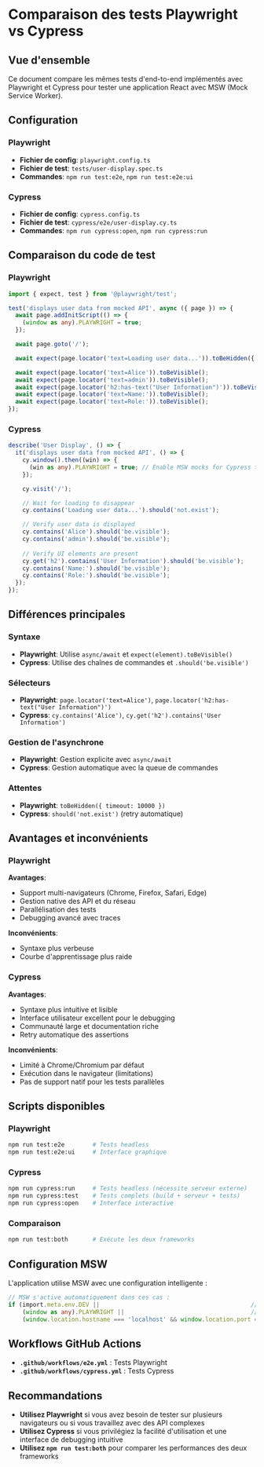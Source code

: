 # Comparaison des tests Playwright vs Cypress

## Vue d'ensemble
Ce document compare les mêmes tests d'end-to-end implémentés avec Playwright et Cypress pour tester une application React avec MSW (Mock Service Worker).

## Configuration

### Playwright
- **Fichier de config**: `playwright.config.ts`
- **Fichier de test**: `tests/user-display.spec.ts`
- **Commandes**: `npm run test:e2e`, `npm run test:e2e:ui`

### Cypress  
- **Fichier de config**: `cypress.config.ts`
- **Fichier de test**: `cypress/e2e/user-display.cy.ts`
- **Commandes**: `npm run cypress:open`, `npm run cypress:run`

## Comparaison du code de test

### Playwright
```typescript
import { expect, test } from '@playwright/test';

test('displays user data from mocked API', async ({ page }) => {
  await page.addInitScript(() => {
    (window as any).PLAYWRIGHT = true;
  });

  await page.goto('/');

  await expect(page.locator('text=Loading user data...')).toBeHidden({ timeout: 10000 });

  await expect(page.locator('text=Alice')).toBeVisible();
  await expect(page.locator('text=admin')).toBeVisible();
  await expect(page.locator('h2:has-text("User Information")')).toBeVisible();
  await expect(page.locator('text=Name:')).toBeVisible();
  await expect(page.locator('text=Role:')).toBeVisible();
});
```

### Cypress
```typescript
describe('User Display', () => {
  it('displays user data from mocked API', () => {
    cy.window().then((win) => {
      (win as any).PLAYWRIGHT = true; // Enable MSW mocks for Cypress too
    });

    cy.visit('/');

    // Wait for loading to disappear
    cy.contains('Loading user data...').should('not.exist');

    // Verify user data is displayed
    cy.contains('Alice').should('be.visible');
    cy.contains('admin').should('be.visible');
    
    // Verify UI elements are present
    cy.get('h2').contains('User Information').should('be.visible');
    cy.contains('Name:').should('be.visible');
    cy.contains('Role:').should('be.visible');
  });
});
```

## Différences principales

### Syntaxe
- **Playwright**: Utilise `async/await` et `expect(element).toBeVisible()`
- **Cypress**: Utilise des chaînes de commandes et `.should('be.visible')`

### Sélecteurs
- **Playwright**: `page.locator('text=Alice')`, `page.locator('h2:has-text("User Information")')`
- **Cypress**: `cy.contains('Alice')`, `cy.get('h2').contains('User Information')`

### Gestion de l'asynchrone
- **Playwright**: Gestion explicite avec `async/await`
- **Cypress**: Gestion automatique avec la queue de commandes

### Attentes
- **Playwright**: `toBeHidden({ timeout: 10000 })`
- **Cypress**: `should('not.exist')` (retry automatique)

## Avantages et inconvénients

### Playwright
**Avantages**:
- Support multi-navigateurs (Chrome, Firefox, Safari, Edge)
- Gestion native des API et du réseau
- Parallélisation des tests
- Debugging avancé avec traces

**Inconvénients**:
- Syntaxe plus verbeuse
- Courbe d'apprentissage plus raide

### Cypress
**Avantages**:
- Syntaxe plus intuitive et lisible
- Interface utilisateur excellent pour le debugging
- Communauté large et documentation riche
- Retry automatique des assertions

**Inconvénients**:
- Limité à Chrome/Chromium par défaut
- Exécution dans le navigateur (limitations)
- Pas de support natif pour les tests parallèles

## Scripts disponibles

### Playwright
```bash
npm run test:e2e        # Tests headless
npm run test:e2e:ui     # Interface graphique
```

### Cypress
```bash
npm run cypress:run     # Tests headless (nécessite serveur externe)
npm run cypress:test    # Tests complets (build + serveur + tests)
npm run cypress:open    # Interface interactive
```

### Comparaison
```bash
npm run test:both       # Exécute les deux frameworks
```

## Configuration MSW

L'application utilise MSW avec une configuration intelligente :

```typescript
// MSW s'active automatiquement dans ces cas :
if (import.meta.env.DEV ||                                           // Mode dev
    (window as any).PLAYWRIGHT ||                                    // Flag Playwright
    (window.location.hostname === 'localhost' && window.location.port === '4173')) // Serveur preview
```

## Workflows GitHub Actions

- **`.github/workflows/e2e.yml`** : Tests Playwright
- **`.github/workflows/cypress.yml`** : Tests Cypress

## Recommandations

- **Utilisez Playwright** si vous avez besoin de tester sur plusieurs navigateurs ou si vous travaillez avec des API complexes
- **Utilisez Cypress** si vous privilégiez la facilité d'utilisation et une interface de debugging intuitive
- **Utilisez `npm run test:both`** pour comparer les performances des deux frameworks 